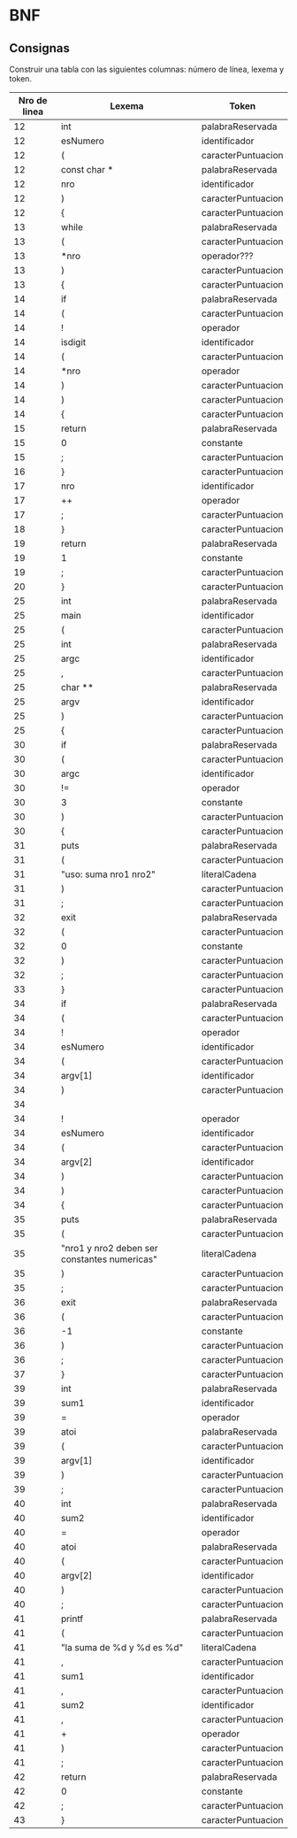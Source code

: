 # BNF

## Consignas

Construir una tabla con las siguientes columnas: número de línea, lexema y token.


| Nro de linea  |    Lexema     |       Token       |
| ------------- | ------------- | ----------------- |
| 12            | int           | palabraReservada  |
| 12            | esNumero      | identificador     |
| 12            | (             | caracterPuntuacion|
| 12            | const char *  | palabraReservada  |
| 12            | nro           | identificador     |
| 12            | )             | caracterPuntuacion|
| 12            | {             | caracterPuntuacion|
| 13            | while         | palabraReservada  |
| 13            | (             | caracterPuntuacion|
| 13            | *nro          | operador???       |
| 13            | )             | caracterPuntuacion|
| 13            | {             | caracterPuntuacion|
| 14            | if            | palabraReservada  |
| 14            | (             | caracterPuntuacion|
| 14            | !             | operador          |
| 14            | isdigit       | identificador     |
| 14            | (             | caracterPuntuacion|
| 14            | *nro          | operador          |
| 14            | )             | caracterPuntuacion|
| 14            | )             | caracterPuntuacion|
| 14            | {             | caracterPuntuacion|
| 15            | return        | palabraReservada  |
| 15            | 0             | constante         |
| 15            | ;             | caracterPuntuacion|
| 16            | }             | caracterPuntuacion|
| 17            | nro           | identificador     |
| 17            | ++            | operador          |
| 17            | ;             | caracterPuntuacion|
| 18            | }             | caracterPuntuacion|
| 19            | return        | palabraReservada  |
| 19            | 1             | constante         |
| 19            | ;             | caracterPuntuacion|
| 20            | }             | caracterPuntuacion|
| 25            | int           | palabraReservada  |
| 25            | main          | identificador     |
| 25            | (             | caracterPuntuacion|
| 25            | int           | palabraReservada  |
| 25            | argc          | identificador     |
| 25            | ,             | caracterPuntuacion|
| 25            | char **       | palabraReservada  |
| 25            | argv          | identificador     |
| 25            | )             | caracterPuntuacion|
| 25            | {             | caracterPuntuacion|
| 30            | if            | palabraReservada  |
| 30            | (             | caracterPuntuacion|
| 30            | argc          | identificador     |
| 30            | !=            | operador          |
| 30            | 3             | constante         |
| 30            | )             | caracterPuntuacion|
| 30            | {             | caracterPuntuacion|
| 31            | puts          | palabraReservada  |
| 31            | (             | caracterPuntuacion|
| 31            |"uso: suma nro1 nro2"| literalCadena     |
| 31            | )             | caracterPuntuacion|
| 31            | ;             | caracterPuntuacion|
| 32            | exit          | palabraReservada  |
| 32            | (             | caracterPuntuacion|
| 32            | 0             | constante         |
| 32            | )             | caracterPuntuacion|
| 32            | ;             | caracterPuntuacion|
| 33            | }             | caracterPuntuacion|
| 34            | if            | palabraReservada  |
| 34            | (             | caracterPuntuacion|
| 34            | !             | operador          |
| 34            | esNumero      | identificador     |
| 34            | (             | caracterPuntuacion|
| 34            | argv[1]       | identificador     |
| 34            | )             | caracterPuntuacion|
| 34            | ||            | operador          |
| 34            | !             | operador          |
| 34            | esNumero      | identificador     |
| 34            | (             | caracterPuntuacion|
| 34            | argv[2]       | identificador     |
| 34            | )             | caracterPuntuacion|
| 34            | )             | caracterPuntuacion|
| 34            | {             | caracterPuntuacion|
| 35            | puts          | palabraReservada  |
| 35            | (             | caracterPuntuacion|
| 35            | "nro1 y nro2 deben ser constantes numericas" | literalCadena |
| 35            | )             | caracterPuntuacion|
| 35            | ;             | caracterPuntuacion|
| 36            | exit          | palabraReservada  |
| 36            | (             | caracterPuntuacion|
| 36            | -1            | constante         |
| 36            | )             | caracterPuntuacion|
| 36            | ;             | caracterPuntuacion|
| 37            | }             | caracterPuntuacion|
| 39            | int           | palabraReservada  |
| 39            | sum1          | identificador     |
| 39            | =             | operador          |
| 39            | atoi          | palabraReservada  |
| 39            | (             | caracterPuntuacion|
| 39            | argv[1]       | identificador     |
| 39            | )             | caracterPuntuacion|
| 39            | ;             | caracterPuntuacion|
| 40            | int           | palabraReservada  |
| 40            | sum2          | identificador     |
| 40            | =             | operador          |
| 40            | atoi          | palabraReservada  |
| 40            | (             | caracterPuntuacion|
| 40            | argv[2]       | identificador     |
| 40            | )             | caracterPuntuacion|
| 40            | ;             | caracterPuntuacion|
| 41            | printf        | palabraReservada  |
| 41            | (             | caracterPuntuacion|
| 41            | "la suma de %d y %d es %d" | literalCadena       |
| 41            | ,             | caracterPuntuacion|
| 41            | sum1          | identificador     |
| 41            | ,             | caracterPuntuacion|
| 41            | sum2          | identificador     |
| 41            | ,             | caracterPuntuacion|
| 41            | +             | operador          |
| 41            | )             | caracterPuntuacion|
| 41            | ;             | caracterPuntuacion|
| 42            | return        | palabraReservada  |
| 42            | 0             | constante         |
| 42            | ;             | caracterPuntuacion|
| 43            | }             | caracterPuntuacion|
